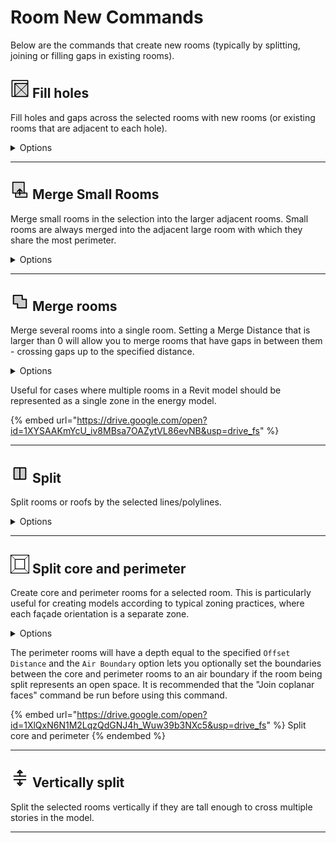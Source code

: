 # Room New Commands

Below are the commands that create new rooms (typically by splitting, joining or filling gaps in existing rooms).

## <img src="images/fill-holes-with-rooms.svg" width="30" height="30"> Fill holes

Fill holes and gaps across the selected rooms with new rooms (or existing rooms that are adjacent to each hole).

<details>

<summary>Options</summary>

**Area Threshold**

  The area below which a hole gets merged into adjacent rooms and above which it will be filled with a new room. To fill all holes with new rooms, set the area threshold to zero. To have all holes merged into neighboring rooms, set the area threshold to a high number

**Courtyard Threshold**

  The area above which a hole is considered a courtyard and therefore should not be filled at all. To have all holes in the selection filled regardless of how large they are, set this value to a negative number (or any number smaller than the Area Threshold).

**New Room Name**

  Text to set the name of newly-generated rooms. In the case of multiple holes being filled, this input will be a base name and an integer will be automatically added to the end of each new room name

</details>

---

## <img src="images/merge-with-filter.svg" width="30" height="30"> Merge Small Rooms

Merge small rooms in the selection into the larger adjacent rooms. Small rooms are always merged into the adjacent large room with which they share the most perimeter.

<details>

<summary>Options</summary>

**Area Threshold**

  The floor area below which rooms are considered small and should be merged into larger rooms of the selection.

</details>

---

## <img src="images/merge-rooms.svg" width="30" height="30"> Merge rooms

Merge several rooms into a single room. Setting a Merge Distance that is larger than 0 will allow you to merge rooms that have gaps in between them - crossing gaps up to the specified distance.

<details>

<summary>Options</summary>

**Merge Distance**

  The maximum distance between the rooms in which the rooms should be merged.

**Simplify Windows**

  Select to have the windows simplified when merging rooms.

**Join Faces**

  Select to have the coplanar walls should joined together when merging rooms.

</details>

Useful for cases where multiple rooms in a Revit model should be represented as a single zone in the energy model.

{% embed url="https://drive.google.com/open?id=1XYSAAKmYcU_iv8MBsa7OAZytVL86evNB&usp=drive_fs" %}

---

## <img src="images/split-room.svg" width="30" height="30"> Split

Split rooms or roofs by the selected lines/polylines.

<details>

<summary>Options</summary>

**Gap Distance**

  An optional distance value to introduce a gap along the line/polyline that is splitting. This should almost always be zero except when using this command to work around eQuest's lack of support for courtyard buildings. In this case, the gap distance can be used to create a gap that connects the building exterior to the courtyard.

</details>

---

## <img src="images/core-pr.svg" width="30" height="30"> Split core and perimeter

Create core and perimeter rooms for a selected room. This is particularly useful for creating models according to typical zoning practices, where each façade orientation is a separate zone.

<details>

<summary>Options</summary>

**Offset Distance**

  The distance that the perimeter of the rooms will be offset

**Air Boundary**

  Select to have the new separation walls between the core and perimeter rooms set to Air Boundary

</details>

The perimeter rooms will have a depth equal to the specified `Offset Distance` and the `Air Boundary` option lets you optionally set the boundaries between the core and perimeter rooms to an air boundary if the room being split represents an open space. It is recommended that the "Join coplanar faces" command be run before using this command.

{% embed url="https://drive.google.com/open?id=1XlQxN6N1M2LqzQdGNJ4h_Wuw39b3NXc5&usp=drive_fs" %}
Split core and perimeter
{% endembed %}

---

## <img src="images/separate-plenums.svg" width="30" height="30"> Vertically split

Split the selected rooms vertically if they are tall enough to cross multiple stories in the model.

---